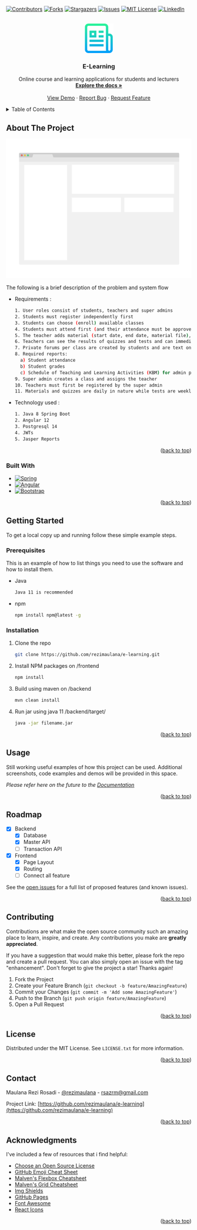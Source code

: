 <a name="readme-top"></a>

<!-- PROJECT SHIELDS -->
[![Contributors][contributors-shield]][contributors-url]
[![Forks][forks-shield]][forks-url]
[![Stargazers][stars-shield]][stars-url]
[![Issues][issues-shield]][issues-url]
[![MIT License][license-shield]][license-url]
[![LinkedIn][linkedin-shield]][linkedin-url]

<!-- PROJECT LOGO -->
<br />
<div align="center">
  <a href="https://github.com/rezimaulana/e-learning">
    <img src="assets/images/logo.png" alt="Logo" width="80" height="80">
  </a>

<h3 align="center">E-Learning</h3>

  <p align="center">
    Online course and learning applications for students and lecturers
    <br />
    <a href="https://github.com/rezimaulana/e-learning"><strong>Explore the docs »</strong></a>
    <br />
    <br />
    <a href="https://github.com/rezimaulana/e-learning">View Demo</a>
    ·
    <a href="https://github.com/rezimaulana/e-learning/issues">Report Bug</a>
    ·
    <a href="https://github.com/rezimaulana/e-learning/issues">Request Feature</a>
  </p>
</div>



<!-- TABLE OF CONTENTS -->
<details>
  <summary>Table of Contents</summary>
  <ol>
    <li>
      <a href="#about-the-project">About The Project</a>
      <ul>
        <li><a href="#built-with">Built With</a></li>
      </ul>
    </li>
    <li>
      <a href="#getting-started">Getting Started</a>
      <ul>
        <li><a href="#prerequisites">Prerequisites</a></li>
        <li><a href="#installation">Installation</a></li>
      </ul>
    </li>
    <li><a href="#usage">Usage</a></li>
    <li><a href="#roadmap">Roadmap</a></li>
    <li><a href="#contributing">Contributing</a></li>
    <li><a href="#license">License</a></li>
    <li><a href="#contact">Contact</a></li>
    <li><a href="#acknowledgments">Acknowledgments</a></li>
  </ol>
</details>



<!-- ABOUT THE PROJECT -->
## About The Project

[![Product Name Screen Shot][product-screenshot]](https://example.com)

The following is a brief description of the problem and system flow
* Requirements :
  ```sh
  1. User roles consist of students, teachers and super admins
  2. Students must register independently first
  3. Students can choose (enroll) available classes
  4. Students must attend first (and their attendance must be approved by the teacher) to be able to (download material or download and do quizzes / tests)
  5. The teacher adds material (start date, end date, material file), quiz (start date, end date, quiz file) and test (start date, end date, quiz file)
  6. Teachers can see the results of quizzes and tests and can immediately give their grades
  7. Private forums per class are created by students and are text only. And only the teacher and students can see and reply to each other in the forum.
  8. Required reports:
    a) Student attendance
    b) Student grades
    c) Schedule of Teaching and Learning Activities (KBM) for admin per teacher
  9. Super admin creates a class and assigns the teacher
  10. Teachers must first be registered by the super admin
  11. Materials and quizzes are daily in nature while tests are weekly
  ```
* Technology used :
  ```sh
  1. Java 8 Spring Boot
  2. Angular 12
  3. Postgresql 14
  4. JWTs
  5. Jasper Reports
  ```

<p align="right">(<a href="#readme-top">back to top</a>)</p>



### Built With

* [![Spring][Spring.io]][Spring-url]
* [![Angular][Angular.io]][Angular-url]
* [![Bootstrap][Bootstrap.com]][Bootstrap-url]

<p align="right">(<a href="#readme-top">back to top</a>)</p>



<!-- GETTING STARTED -->
## Getting Started

To get a local copy up and running follow these simple example steps.

### Prerequisites

This is an example of how to list things you need to use the software and how to install them.
* Java
  ```sh
  Java 11 is recommended
  ```
* npm
  ```sh
  npm install npm@latest -g
  ```

### Installation

1. Clone the repo
   ```sh
   git clone https://github.com/rezimaulana/e-learning.git
   ```
2. Install NPM packages on /frontend
   ```sh
   npm install
   ```
3. Build using maven on /backend
   ```sh
   mvn clean install
   ```
4. Run jar using java 11 /backend/target/
   ```sh
   java -jar filename.jar
   ```

<p align="right">(<a href="#readme-top">back to top</a>)</p>



<!-- USAGE EXAMPLES -->
## Usage

Still working useful examples of how this project can be used. Additional screenshots, code examples and demos will be provided in this space. 

_Please refer here on the future to the [Documentation](https://example.com)_

<p align="right">(<a href="#readme-top">back to top</a>)</p>



<!-- ROADMAP -->
## Roadmap

- [x] Backend
    - [x] Database
    - [x] Master API
    - [ ] Transaction API
- [x] Frontend
    - [x] Page Layout
    - [x] Routing
    - [ ] Connect all feature

See the [open issues](https://github.com/rezimaulana/e-learning/issues) for a full list of proposed features (and known issues).

<p align="right">(<a href="#readme-top">back to top</a>)</p>



<!-- CONTRIBUTING -->
## Contributing

Contributions are what make the open source community such an amazing place to learn, inspire, and create. Any contributions you make are **greatly appreciated**.

If you have a suggestion that would make this better, please fork the repo and create a pull request. You can also simply open an issue with the tag "enhancement".
Don't forget to give the project a star! Thanks again!

1. Fork the Project
2. Create your Feature Branch (`git checkout -b feature/AmazingFeature`)
3. Commit your Changes (`git commit -m 'Add some AmazingFeature'`)
4. Push to the Branch (`git push origin feature/AmazingFeature`)
5. Open a Pull Request

<p align="right">(<a href="#readme-top">back to top</a>)</p>



<!-- LICENSE -->
## License

Distributed under the MIT License. See `LICENSE.txt` for more information.

<p align="right">(<a href="#readme-top">back to top</a>)</p>



<!-- CONTACT -->
## Contact

Maulana Rezi Rosadi - [@rezimaulana](https://twitter.com/rezimaulana) - rsazrm@gmail.com

Project Link: [https://github.com/rezimaulana/e-learning](https://github.com/rezimaulana/e-learning)

<p align="right">(<a href="#readme-top">back to top</a>)</p>



<!-- ACKNOWLEDGMENTS -->
## Acknowledgments


I've included a few of resources that i find helpful:

* [Choose an Open Source License](https://choosealicense.com)
* [GitHub Emoji Cheat Sheet](https://www.webpagefx.com/tools/emoji-cheat-sheet)
* [Malven's Flexbox Cheatsheet](https://flexbox.malven.co/)
* [Malven's Grid Cheatsheet](https://grid.malven.co/)
* [Img Shields](https://shields.io)
* [GitHub Pages](https://pages.github.com)
* [Font Awesome](https://fontawesome.com)
* [React Icons](https://react-icons.github.io/react-icons/search)

<p align="right">(<a href="#readme-top">back to top</a>)</p>



<!-- MARKDOWN LINKS & IMAGES -->
[contributors-shield]: https://img.shields.io/github/contributors/rezimaulana/e-learning.svg?style=for-the-badge
[contributors-url]: https://github.com/rezimaulana/e-learning/graphs/contributors
[forks-shield]: https://img.shields.io/github/forks/rezimaulana/e-learning.svg?style=for-the-badge
[forks-url]: https://github.com/rezimaulana/e-learning/network/members
[stars-shield]: https://img.shields.io/github/stars/rezimaulana/e-learning.svg?style=for-the-badge
[stars-url]: https://github.com/rezimaulana/e-learning/stargazers
[issues-shield]: https://img.shields.io/github/issues/rezimaulana/e-learning.svg?style=for-the-badge
[issues-url]: https://github.com/rezimaulana/e-learning/issues
[license-shield]: https://img.shields.io/github/license/rezimaulana/e-learning.svg?style=for-the-badge
[license-url]: https://github.com/rezimaulana/e-learning/blob/main/LICENSE.txt
[linkedin-shield]: https://img.shields.io/badge/-LinkedIn-black.svg?style=for-the-badge&logo=linkedin&colorB=555
[linkedin-url]: https://linkedin.com/in/rezimaulana
[product-screenshot]: assets/images/screenshot.png
[Next.js]: https://img.shields.io/badge/next.js-000000?style=for-the-badge&logo=nextdotjs&logoColor=white
[Next-url]: https://nextjs.org/
[React.js]: https://img.shields.io/badge/React-20232A?style=for-the-badge&logo=react&logoColor=61DAFB
[React-url]: https://reactjs.org/
[Vue.js]: https://img.shields.io/badge/Vue.js-35495E?style=for-the-badge&logo=vuedotjs&logoColor=4FC08D
[Vue-url]: https://vuejs.org/
[Angular.io]: https://img.shields.io/badge/Angular-DD0031?style=for-the-badge&logo=angular&logoColor=white
[Angular-url]: https://angular.io/
[Svelte.dev]: https://img.shields.io/badge/Svelte-4A4A55?style=for-the-badge&logo=svelte&logoColor=FF3E00
[Svelte-url]: https://svelte.dev/
[Laravel.com]: https://img.shields.io/badge/Laravel-FF2D20?style=for-the-badge&logo=laravel&logoColor=white
[Laravel-url]: https://laravel.com
[Bootstrap.com]: https://img.shields.io/badge/Bootstrap-563D7C?style=for-the-badge&logo=bootstrap&logoColor=white
[Bootstrap-url]: https://getbootstrap.com
[JQuery.com]: https://img.shields.io/badge/jQuery-0769AD?style=for-the-badge&logo=jquery&logoColor=white
[JQuery-url]: https://jquery.com 
[Spring.io]: https://img.shields.io/badge/Spring-6DB33F?style=for-the-badge&logo=spring&logoColor=white
[Spring-url]: https://spring.io/
